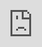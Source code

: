 # DATA 301 Lab 6

This lab has has four tasks.
Complete each task in the appropriate `.ipynb` file, these are the only files that will be graded for this lab.

## Submission Instructions

Once you are done with his lab, you will need to submit your repository for grading on Gradescope.

NOTE: If you make any changes to your GitHub repository, you MUST re-submit on Gradescope to make sure we grade the latest version of your repository. You may submit on Gradescope as many times as you like.

I have recorded a video with some instructions on how to submit your lab on Gradescope:
<iframe src="https://player.vimeo.com/video/570761775?badge=0&autopause=0&player_id=0&app_id=58479" frameborder="0" allow="autoplay; fullscreen; picture-in-picture" allowfullscreen style="position:absolute;top:0;left:0;width:100%;height:100%;" title="Submitting your GitHub Classroom assignment via Gradescope"></iframe>
<script src="https://player.vimeo.com/api/player.js"></script>

Click here to view the video in a new browser window.

Those same instructions are summarized here in text:

   1. Accept the GitHub Classroom assignment for thhis lab (likely already done)

   1. Commit and push your change to GitHub.

   1. Log in to your Canvas course, and click Gradescope in the left sidebar.

   1. You will be enrolled in the course and receive a confirmation email. Gradescope will also open in a new window/tab with your course dashboard and all active assignments.

   1. If this is your first time using Gradescope, you will need to set a password:

In the confirmation email you received from Gradescope, click the set your password link. Enter the same password in the password and password confirmation fields, and click Set Password.

   1. You can now access Gradescope through your Canvas course.

   1. When in Gradescope, click the course and you will see a list of assignments. Select the assignment you want to submit.

   1. Before you can start submitting work, you may see a dialog box telling you that your assignment will be timed. Read the information carefully, and click Start Assignment only when you’re ready for the countdown to begin.

   1. The first time you do this, you will need to sync your GitHub account with Gradescope, and GRANT permission to our GitHub organization.

   1. Once you log in and link your GitHub account, you should find the repository and submit it to Gradescope.

   1. Gradescope will email you a confirmation of your submitted work, with a link to the submission.

Note: If you make any future commits to this repository, you will need to re-submit on Gradescope. You may resubmit as many times as you like before the deadline + grace period, but you will not be able to commit after this time!

You are all done with this Lab!

Congratulations!

